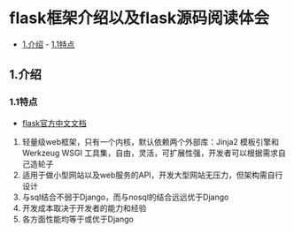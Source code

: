 # flask框架介绍以及flask源码阅读体会

<!-- vim-markdown-toc Marked -->

* [1.介绍](#1.介绍)
        - [1.1特点](#1.1特点)

<!-- vim-markdown-toc -->

## 1.介绍

### 1.1特点

- [flask官方中文文档](https://dormousehole.readthedocs.io/en/latest/)


1. 轻量级web框架，只有一个内核，默认依赖两个外部库：Jinja2 模板引擎和 Werkzeug WSGI 工具集，自由，灵活，可扩展性强，开发者可以根据需求自己造轮子
2. 适用于做小型网站以及web服务的API，开发大型网站无压力，但架构需自行设计
3. 与sql结合不弱于Django，而与nosql的结合远远优于Django
4. 开发成本取决于开发者的能力和经验
5. 各方面性能均等于或优于Django

